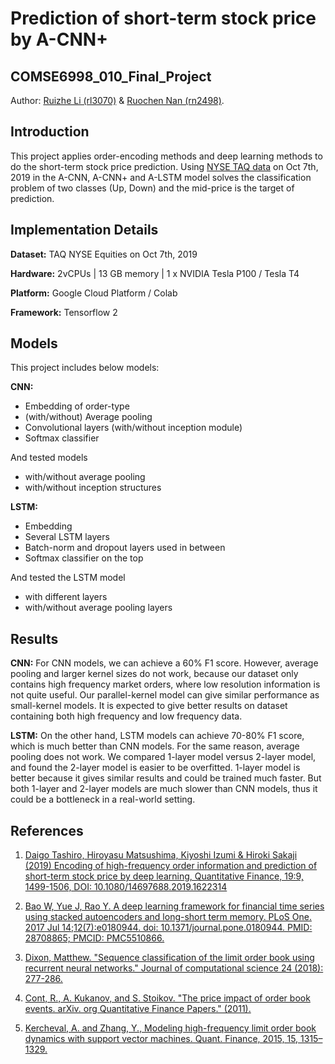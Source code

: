 # Prediction of short-term stock price by A-CNN+
## COMSE6998_010_Final_Project

Author: [Ruizhe Li (rl3070)](https://github.com/rzli6) \& [Ruochen Nan (rn2498)](https://github.com/marina32).

## Introduction
This project applies order-encoding methods and deep learning methods to do the short-term stock price prediction. Using [NYSE TAQ data](https://www.nyse.com/market-data/historical) on Oct 7th, 2019 in the A-CNN, A-CNN+ and A-LSTM model solves the classification problem of two classes (Up, Down) and the mid-price is the target of prediction.

## Implementation Details
**Dataset:** TAQ NYSE Equities on Oct 7th, 2019

**Hardware:** 2vCPUs | 13 GB memory | 1 x NVIDIA Tesla P100 / Tesla T4

**Platform:** Google Cloud Platform / Colab

**Framework:** Tensorflow 2

## Models
This project includes below models:

**CNN:**
- Embedding of order-type
- (with/without) Average pooling
- Convolutional layers (with/without inception module)
- Softmax classifier

And tested models 
- with/without average pooling
- with/without inception structures

**LSTM:**
- Embedding
- Several LSTM layers
- Batch-norm and dropout layers used in between
- Softmax classifier on the top

And tested the LSTM model 
- with different layers
- with/without average pooling layers

## Results
**CNN:**
For CNN models, we can achieve a 60% F1 score. However, average pooling and larger kernel sizes do not work, because our dataset only contains high frequency market orders, where low resolution information is not quite useful. Our parallel-kernel model can give similar performance as small-kernel models. It is expected to give better results on dataset containing both high frequency and low frequency data.

**LSTM:**
On the other hand, LSTM models can achieve 70-80% F1 score, which is much better than CNN models. For the same reason, average pooling does not work. We compared 1-layer model versus 2-layer model, and found the 2-layer model is easier to be overfitted. 1-layer model is better because it gives similar results and could be trained much faster. But both 1-layer and 2-layer models are much slower than CNN models, thus it could be a bottleneck in a real-world setting.

## References

1. [Daigo Tashiro, Hiroyasu Matsushima, Kiyoshi Izumi \& Hiroki Sakaji (2019) Encoding of high-frequency order information and prediction of short-term stock price by deep learning, Quantitative Finance, 19:9, 1499-1506, DOI: 10.1080/14697688.2019.1622314](https://www.tandfonline.com/doi/abs/10.1080/14697688.2019.1622314)

2. [Bao W, Yue J, Rao Y. A deep learning framework for financial time series using stacked autoencoders and long-short term memory. PLoS One. 2017 Jul 14;12(7):e0180944. doi: 10.1371/journal.pone.0180944. PMID: 28708865; PMCID: PMC5510866.](https://journals.plos.org/plosone/article?id=10.1371/journal.pone.0180944)

3. [Dixon, Matthew. "Sequence classification of the limit order book using recurrent neural networks." Journal of computational science 24 (2018): 277-286.](https://www.sciencedirect.com/science/article/abs/pii/S1877750317309675)

4. [Cont, R., A. Kukanov, and S. Stoikov. "The price impact of order book events. arXiv. org Quantitative Finance Papers." (2011).](https://arxiv.org/abs/1011.6402) 

5. [Kercheval, A. and Zhang, Y., Modeling high-frequency limit order book dynamics with support vector machines. Quant. Finance, 2015, 15, 1315–1329.](https://www.math.fsu.edu/~aluffi/archive/paper462.pdf)
